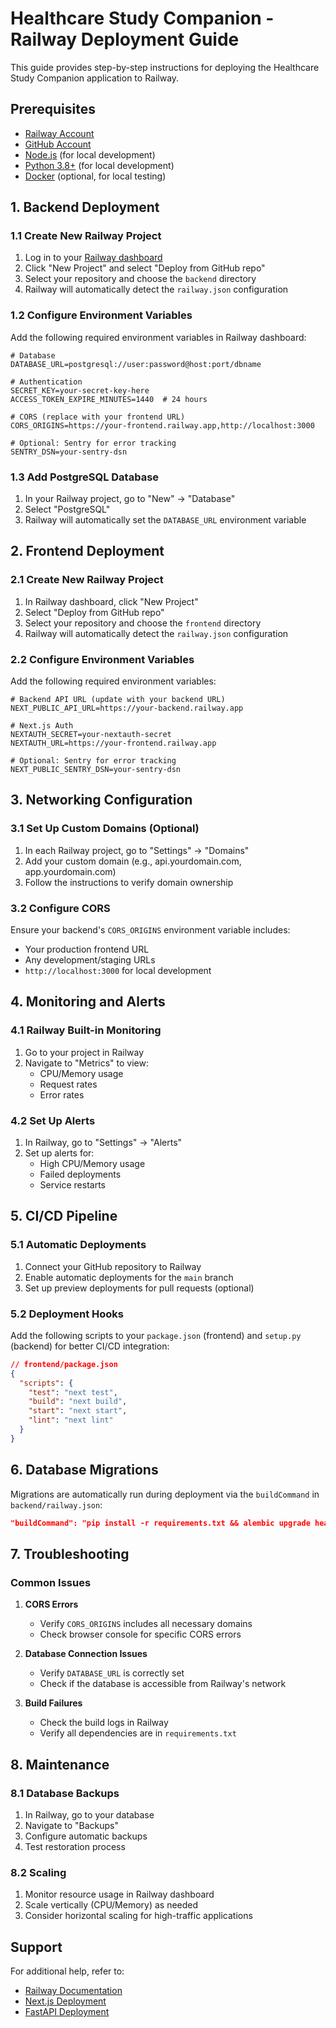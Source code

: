 # Healthcare Study Companion - Railway Deployment Guide

This guide provides step-by-step instructions for deploying the Healthcare Study Companion application to Railway.

## Prerequisites

- [Railway Account](https://railway.app/)
- [GitHub Account](https://github.com/)
- [Node.js](https://nodejs.org/) (for local development)
- [Python 3.8+](https://www.python.org/downloads/) (for local development)
- [Docker](https://www.docker.com/) (optional, for local testing)

## 1. Backend Deployment

### 1.1 Create New Railway Project

1. Log in to your [Railway dashboard](https://railway.app/dashboard)
2. Click "New Project" and select "Deploy from GitHub repo"
3. Select your repository and choose the `backend` directory
4. Railway will automatically detect the `railway.json` configuration

### 1.2 Configure Environment Variables

Add the following required environment variables in Railway dashboard:

```env
# Database
DATABASE_URL=postgresql://user:password@host:port/dbname

# Authentication
SECRET_KEY=your-secret-key-here
ACCESS_TOKEN_EXPIRE_MINUTES=1440  # 24 hours

# CORS (replace with your frontend URL)
CORS_ORIGINS=https://your-frontend.railway.app,http://localhost:3000

# Optional: Sentry for error tracking
SENTRY_DSN=your-sentry-dsn
```

### 1.3 Add PostgreSQL Database

1. In your Railway project, go to "New" → "Database"
2. Select "PostgreSQL"
3. Railway will automatically set the `DATABASE_URL` environment variable

## 2. Frontend Deployment

### 2.1 Create New Railway Project

1. In Railway dashboard, click "New Project"
2. Select "Deploy from GitHub repo"
3. Select your repository and choose the `frontend` directory
4. Railway will automatically detect the `railway.json` configuration

### 2.2 Configure Environment Variables

Add the following required environment variables:

```env
# Backend API URL (update with your backend URL)
NEXT_PUBLIC_API_URL=https://your-backend.railway.app

# Next.js Auth
NEXTAUTH_SECRET=your-nextauth-secret
NEXTAUTH_URL=https://your-frontend.railway.app

# Optional: Sentry for error tracking
NEXT_PUBLIC_SENTRY_DSN=your-sentry-dsn
```

## 3. Networking Configuration

### 3.1 Set Up Custom Domains (Optional)

1. In each Railway project, go to "Settings" → "Domains"
2. Add your custom domain (e.g., api.yourdomain.com, app.yourdomain.com)
3. Follow the instructions to verify domain ownership

### 3.2 Configure CORS

Ensure your backend's `CORS_ORIGINS` environment variable includes:
- Your production frontend URL
- Any development/staging URLs
- `http://localhost:3000` for local development

## 4. Monitoring and Alerts

### 4.1 Railway Built-in Monitoring

1. Go to your project in Railway
2. Navigate to "Metrics" to view:
   - CPU/Memory usage
   - Request rates
   - Error rates

### 4.2 Set Up Alerts

1. In Railway, go to "Settings" → "Alerts"
2. Set up alerts for:
   - High CPU/Memory usage
   - Failed deployments
   - Service restarts

## 5. CI/CD Pipeline

### 5.1 Automatic Deployments

1. Connect your GitHub repository to Railway
2. Enable automatic deployments for the `main` branch
3. Set up preview deployments for pull requests (optional)

### 5.2 Deployment Hooks

Add the following scripts to your `package.json` (frontend) and `setup.py` (backend) for better CI/CD integration:

```json
// frontend/package.json
{
  "scripts": {
    "test": "next test",
    "build": "next build",
    "start": "next start",
    "lint": "next lint"
  }
}
```

## 6. Database Migrations

Migrations are automatically run during deployment via the `buildCommand` in `backend/railway.json`:

```json
"buildCommand": "pip install -r requirements.txt && alembic upgrade head"
```

## 7. Troubleshooting

### Common Issues

1. **CORS Errors**
   - Verify `CORS_ORIGINS` includes all necessary domains
   - Check browser console for specific CORS errors

2. **Database Connection Issues**
   - Verify `DATABASE_URL` is correctly set
   - Check if the database is accessible from Railway's network

3. **Build Failures**
   - Check the build logs in Railway
   - Verify all dependencies are in `requirements.txt`

## 8. Maintenance

### 8.1 Database Backups

1. In Railway, go to your database
2. Navigate to "Backups"
3. Configure automatic backups
4. Test restoration process

### 8.2 Scaling

1. Monitor resource usage in Railway dashboard
2. Scale vertically (CPU/Memory) as needed
3. Consider horizontal scaling for high-traffic applications

## Support

For additional help, refer to:
- [Railway Documentation](https://docs.railway.app/)
- [Next.js Deployment](https://nextjs.org/docs/deployment)
- [FastAPI Deployment](https://fastapi.tiangolo.com/deployment/)
